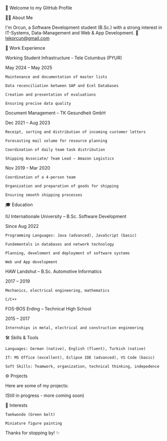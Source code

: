 👋 Welcome to my GitHub Profile 

🧑‍💻 About Me 

I'm Orcun, a Software Development student (B.Sc.) with a strong interest in IT-Systems, Data-Management and Web & App Development.
📧 tekorcun@gmail.com 

💼 Work Experience 

Working Student Infrastructure - Tele Columbus (PYUR) 

May 2024 – May 2025 

    Maintenance and documentation of master lists 

    Data reconciliation between SAP and Ecel Databases 

    Creation and presentation of evaluations

    Ensuring precise data quality

Document Management – TK Gesundheit GmbH 

Dec 2021 – Aug 2023 

    Receipt, sorting and distribution of incoming customer letters 

    Forecasting mail volume for resource planning 

    Coordination of daily team task distribution 

    Shipping Associate/ Team Lead – Amazon Logistics 

Nov 2019 – Mar 2020 

    Coordination of a 4-person team 

    Organization and preparation of goods for shipping 

    Ensuring smooth shipping processes

 

🎓 Education 

IU Internationale University – B.Sc. Software Development 

Since Aug 2022 

    Programming Languages: Java (advanced), JavaScript (basic) 

    Fundementals in databases and network technology 

    Planning, develoment and deployment of software systems 

    Web und App development 

HAW Landshut – B.Sc. Automotive Informatics 

2017 – 2019 

    Mechanics, electrical engineering, mathematics 

    C/C++ 

FOS-BOS Erding – Technical High School 

2015 – 2017 

    Internships in metal, electrical and construction engineering 

 

🛠️ Skills & Tools 

    Languages: German (native), English (fluent), Turkish (native) 

    IT: MS Office (excellent), Eclipse IDE (advanced), VS Code (basic) 

    Soft Skills: Teamwork, organization, technical thinking, indepedence 

 

⚙️ Projects 

Here are some of my projects: 

(Still in progress - more coming soon) 

 

🎯 Interests 

    Taekwondo (Green belt) 

    Miniature figure painting 

 

Thanks for stopping by! ✨ 

